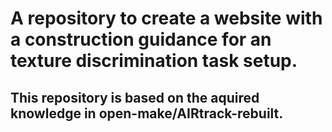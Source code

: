 # A repository to create a website with a construction guidance for an texture discrimination task setup.
## This repository is based on the aquired knowledge in open-make/AIRtrack-rebuilt.

